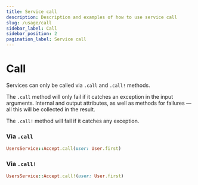 ```yaml
---
title: Service call
description: Description and examples of how to use service call
slug: /usage/call
sidebar_label: Call
sidebar_position: 2
pagination_label: Service call
---
```


# Call

Services can only be called via `.call` and `.call!` methods.

The `.call` method will only fail if it catches an exception in the input arguments. Internal and output attributes, as well as methods for failures — all this will be collected in the result.

The `.call!` method will fail if it catches any exception.

### Via `.call`

```ruby
UsersService::Accept.call(user: User.first)
```

### Via `.call!`

```ruby
UsersService::Accept.call!(user: User.first)
```
